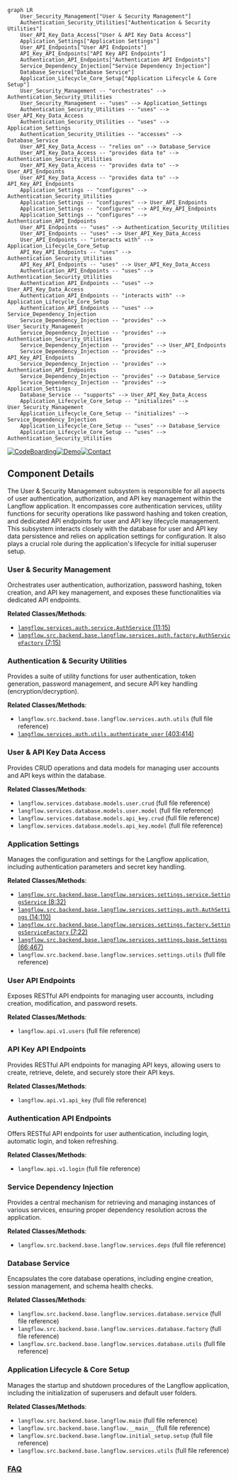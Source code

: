 ```mermaid
graph LR
    User_Security_Management["User & Security Management"]
    Authentication_Security_Utilities["Authentication & Security Utilities"]
    User_API_Key_Data_Access["User & API Key Data Access"]
    Application_Settings["Application Settings"]
    User_API_Endpoints["User API Endpoints"]
    API_Key_API_Endpoints["API Key API Endpoints"]
    Authentication_API_Endpoints["Authentication API Endpoints"]
    Service_Dependency_Injection["Service Dependency Injection"]
    Database_Service["Database Service"]
    Application_Lifecycle_Core_Setup["Application Lifecycle & Core Setup"]
    User_Security_Management -- "orchestrates" --> Authentication_Security_Utilities
    User_Security_Management -- "uses" --> Application_Settings
    Authentication_Security_Utilities -- "uses" --> User_API_Key_Data_Access
    Authentication_Security_Utilities -- "uses" --> Application_Settings
    Authentication_Security_Utilities -- "accesses" --> Database_Service
    User_API_Key_Data_Access -- "relies on" --> Database_Service
    User_API_Key_Data_Access -- "provides data to" --> Authentication_Security_Utilities
    User_API_Key_Data_Access -- "provides data to" --> User_API_Endpoints
    User_API_Key_Data_Access -- "provides data to" --> API_Key_API_Endpoints
    Application_Settings -- "configures" --> Authentication_Security_Utilities
    Application_Settings -- "configures" --> User_API_Endpoints
    Application_Settings -- "configures" --> API_Key_API_Endpoints
    Application_Settings -- "configures" --> Authentication_API_Endpoints
    User_API_Endpoints -- "uses" --> Authentication_Security_Utilities
    User_API_Endpoints -- "uses" --> User_API_Key_Data_Access
    User_API_Endpoints -- "interacts with" --> Application_Lifecycle_Core_Setup
    API_Key_API_Endpoints -- "uses" --> Authentication_Security_Utilities
    API_Key_API_Endpoints -- "uses" --> User_API_Key_Data_Access
    Authentication_API_Endpoints -- "uses" --> Authentication_Security_Utilities
    Authentication_API_Endpoints -- "uses" --> User_API_Key_Data_Access
    Authentication_API_Endpoints -- "interacts with" --> Application_Lifecycle_Core_Setup
    Authentication_API_Endpoints -- "uses" --> Service_Dependency_Injection
    Service_Dependency_Injection -- "provides" --> User_Security_Management
    Service_Dependency_Injection -- "provides" --> Authentication_Security_Utilities
    Service_Dependency_Injection -- "provides" --> User_API_Endpoints
    Service_Dependency_Injection -- "provides" --> API_Key_API_Endpoints
    Service_Dependency_Injection -- "provides" --> Authentication_API_Endpoints
    Service_Dependency_Injection -- "provides" --> Database_Service
    Service_Dependency_Injection -- "provides" --> Application_Settings
    Database_Service -- "supports" --> User_API_Key_Data_Access
    Application_Lifecycle_Core_Setup -- "initializes" --> User_Security_Management
    Application_Lifecycle_Core_Setup -- "initializes" --> Service_Dependency_Injection
    Application_Lifecycle_Core_Setup -- "uses" --> Database_Service
    Application_Lifecycle_Core_Setup -- "uses" --> Authentication_Security_Utilities
```
[![CodeBoarding](https://img.shields.io/badge/Generated%20by-CodeBoarding-9cf?style=flat-square)](https://github.com/CodeBoarding/GeneratedOnBoardings)[![Demo](https://img.shields.io/badge/Try%20our-Demo-blue?style=flat-square)](https://www.codeboarding.org/demo)[![Contact](https://img.shields.io/badge/Contact%20us%20-%20contact@codeboarding.org-lightgrey?style=flat-square)](mailto:contact@codeboarding.org)

## Component Details

The User & Security Management subsystem is responsible for all aspects of user authentication, authorization, and API key management within the Langflow application. It encompasses core authentication services, utility functions for security operations like password hashing and token creation, and dedicated API endpoints for user and API key lifecycle management. This subsystem interacts closely with the database for user and API key data persistence and relies on application settings for configuration. It also plays a crucial role during the application's lifecycle for initial superuser setup.

### User & Security Management
Orchestrates user authentication, authorization, password hashing, token creation, and API key management, and exposes these functionalities via dedicated API endpoints.


**Related Classes/Methods**:

- <a href="https://github.com/langflow-ai/langflow/blob/master/src/backend/base/langflow/services/auth/service.py#L11-L15" target="_blank" rel="noopener noreferrer">`langflow.services.auth.service.AuthService` (11:15)</a>
- <a href="https://github.com/langflow-ai/langflow/blob/master/src/backend/base/langflow/services/auth/factory.py#L7-L15" target="_blank" rel="noopener noreferrer">`langflow.src.backend.base.langflow.services.auth.factory.AuthServiceFactory` (7:15)</a>


### Authentication & Security Utilities
Provides a suite of utility functions for user authentication, token generation, password management, and secure API key handling (encryption/decryption).


**Related Classes/Methods**:

- `langflow.src.backend.base.langflow.services.auth.utils` (full file reference)
- <a href="https://github.com/langflow-ai/langflow/blob/master/src/backend/base/langflow/services/auth/utils.py#L403-L414" target="_blank" rel="noopener noreferrer">`langflow.services.auth.utils.authenticate_user` (403:414)</a>


### User & API Key Data Access
Provides CRUD operations and data models for managing user accounts and API keys within the database.


**Related Classes/Methods**:

- `langflow.services.database.models.user.crud` (full file reference)
- `langflow.services.database.models.user.model` (full file reference)
- `langflow.services.database.models.api_key.crud` (full file reference)
- `langflow.services.database.models.api_key.model` (full file reference)


### Application Settings
Manages the configuration and settings for the Langflow application, including authentication parameters and secret key handling.


**Related Classes/Methods**:

- <a href="https://github.com/langflow-ai/langflow/blob/master/src/backend/base/langflow/services/settings/service.py#L8-L32" target="_blank" rel="noopener noreferrer">`langflow.src.backend.base.langflow.services.settings.service.SettingsService` (8:32)</a>
- <a href="https://github.com/langflow-ai/langflow/blob/master/src/backend/base/langflow/services/settings/auth.py#L14-L110" target="_blank" rel="noopener noreferrer">`langflow.src.backend.base.langflow.services.settings.auth.AuthSettings` (14:110)</a>
- <a href="https://github.com/langflow-ai/langflow/blob/master/src/backend/base/langflow/services/settings/factory.py#L7-L22" target="_blank" rel="noopener noreferrer">`langflow.src.backend.base.langflow.services.settings.factory.SettingsServiceFactory` (7:22)</a>
- <a href="https://github.com/langflow-ai/langflow/blob/master/src/backend/base/langflow/services/settings/base.py#L66-L467" target="_blank" rel="noopener noreferrer">`langflow.src.backend.base.langflow.services.settings.base.Settings` (66:467)</a>
- `langflow.src.backend.base.langflow.services.settings.utils` (full file reference)


### User API Endpoints
Exposes RESTful API endpoints for managing user accounts, including creation, modification, and password resets.


**Related Classes/Methods**:

- `langflow.api.v1.users` (full file reference)


### API Key API Endpoints
Provides RESTful API endpoints for managing API keys, allowing users to create, retrieve, delete, and securely store their API keys.


**Related Classes/Methods**:

- `langflow.api.v1.api_key` (full file reference)


### Authentication API Endpoints
Offers RESTful API endpoints for user authentication, including login, automatic login, and token refreshing.


**Related Classes/Methods**:

- `langflow.api.v1.login` (full file reference)


### Service Dependency Injection
Provides a central mechanism for retrieving and managing instances of various services, ensuring proper dependency resolution across the application.


**Related Classes/Methods**:

- `langflow.src.backend.base.langflow.services.deps` (full file reference)


### Database Service
Encapsulates the core database operations, including engine creation, session management, and schema health checks.


**Related Classes/Methods**:

- `langflow.src.backend.base.langflow.services.database.service` (full file reference)
- `langflow.src.backend.base.langflow.services.database.factory` (full file reference)
- `langflow.src.backend.base.langflow.services.database.utils` (full file reference)


### Application Lifecycle & Core Setup
Manages the startup and shutdown procedures of the Langflow application, including the initialization of superusers and default user folders.


**Related Classes/Methods**:

- `langflow.src.backend.base.langflow.main` (full file reference)
- `langflow.src.backend.base.langflow.__main__` (full file reference)
- `langflow.src.backend.base.langflow.initial_setup.setup` (full file reference)
- `langflow.src.backend.base.langflow.services.utils` (full file reference)




### [FAQ](https://github.com/CodeBoarding/GeneratedOnBoardings/tree/main?tab=readme-ov-file#faq)